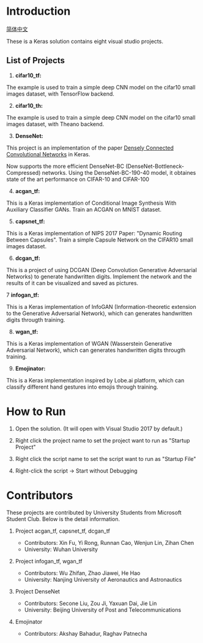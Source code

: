 # Introduction

[简体中文](/zh-hans/examples/keras/README.md)

These is a Keras solution contains eight visual studio projects.

## List of Projects

1. **cifar10_tf:**

The example is used to train a simple deep CNN model on the cifar10 small images dataset, with TensorFlow backend.

2. **cifar10_th:**

The example is used to train a simple deep CNN model on the cifar10 small images dataset, with Theano backend.


3. **DenseNet:**

This project is an implementation of the paper [Densely Connected Convolutional Networks](https://arxiv.org/pdf/1608.06993v3.pdf) in Keras.

Now supports the more efficient DenseNet-BC (DenseNet-Bottleneck-Compressed) networks. Using the DenseNet-BC-190-40 model,
it obtaines state of the art performance on CIFAR-10 and CIFAR-100

4. **acgan_tf:**

This is a Keras implementation of Conditional Image Synthesis With Auxiliary Classifier GANs. Train an ACGAN on MNIST dataset.

5. **capsnet_tf:**

This is a Keras implementation of NIPS 2017 Paper: "Dynamic Routing Between Capsules". Train a simple Capsule Network on the CIFAR10 small images dataset.

6. **dcgan_tf:**

This is a project of using DCGAN (Deep Convolution Generative Adversarial Networks) to generate handwritten digits.
Implement the network and the results of it can be visualized and saved as pictures.

7  **infogan_tf:**

This is a Keras implementation of InfoGAN (Information-theoretic extension to the Generative Adversarial Network), which can generates handwritten digits througth training.

8. **wgan_tf:**

This is a Keras implementation of WGAN (Wasserstein Generative Adversarial Network), which can generates handwritten digits througth training.

9. **Emojinator:**

This is a Keras implementation inspired by Lobe.ai platform, which can classify different hand gestures into emojis through training.

# How to Run

1. Open the solution. (It will open with Visual Studio 2017 by default.)

2. Right click the project name to set the project want to run as "Startup Project"

3. Right click the script name to set the script want to run as "Startup File"

4. Right-click the script -> Start without Debugging


# Contributors

These projects are contributed by University Students from Microsoft Student Club. Below is the detail information.

1. Project acgan_tf, capsnet_tf, dcgan_tf

    - Contributors: Xin Fu, Yi Rong, Runnan Cao, Wenjun Lin, Zihan Chen
    - University: Wuhan University

2. Project infogan_tf, wgan_tf

    - Contributors: Wu Zhifan, Zhao Jiawei, He Hao
    - University: Nanjing University of Aeronautics and Astronautics

3. Project DenseNet

    - Contributors: Secone Liu, Zou Ji, Yaxuan Dai, Jie Lin
    - University: Beijing University of Post and Telecommunications
    
4. Emojinator
    - Contributors: Akshay Bahadur, Raghav Patnecha
